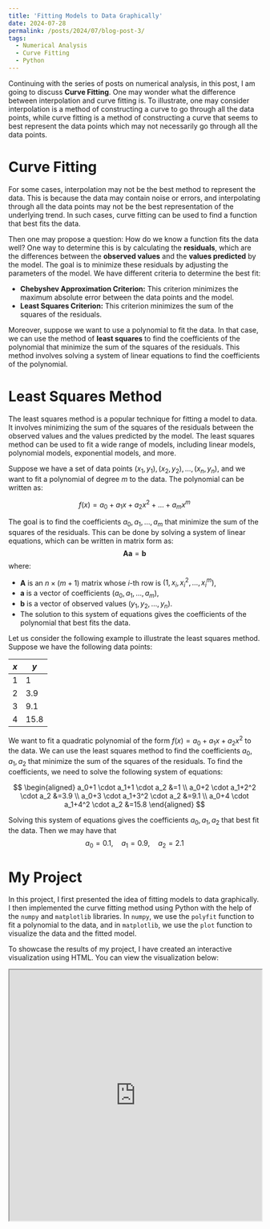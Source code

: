 ```yaml
---
title: 'Fitting Models to Data Graphically'
date: 2024-07-28
permalink: /posts/2024/07/blog-post-3/
tags:
  - Numerical Analysis
  - Curve Fitting
  - Python
---
```


Continuing with the series of posts on numerical analysis, in this post, I am going to discuss **Curve Fitting**. One may wonder what the difference between interpolation and curve fitting is. To illustrate, one may consider interpolation is a method of constructing a curve to go through all the data points, while curve fitting is a method of constructing a curve that seems to best represent the data points which may not necessarily go through all the data points. 

**Curve Fitting**
======
For some cases, interpolation may not be the best method to represent the data. This is because the data may contain noise or errors, and interpolating through all the data points may not be the best representation of the underlying trend. In such cases, curve fitting can be used to find a function that best fits the data.

Then one may propose a question: How do we know a function fits the data well? One way to determine this is by calculating the **residuals**, which are the differences between the **observed values** and the **values predicted** by the model. The goal is to minimize these residuals by adjusting the parameters of the model. We have different criteria to determine the best fit:
- **Chebyshev Approximation Criterion:** This criterion minimizes the maximum absolute error between the data points and the model.
- **Least Squares Criterion:** This criterion minimizes the sum of the squares of the residuals.

Moreover, suppose we want to use a polynomial to fit the data. In that case, we can use the method of **least squares** to find the coefficients of the polynomial that minimize the sum of the squares of the residuals. This method involves solving a system of linear equations to find the coefficients of the polynomial.

**Least Squares Method**
======
The least squares method is a popular technique for fitting a model to data. It involves minimizing the sum of the squares of the residuals between the observed values and the values predicted by the model. The least squares method can be used to fit a wide range of models, including linear models, polynomial models, exponential models, and more.

Suppose we have a set of data points $(x_1, y_1), (x_2, y_2), \ldots, (x_n, y_n)$, and we want to fit a polynomial of degree $m$ to the data. The polynomial can be written as:

$$
f(x)=a_0+a_1 x+a_2 x^2+\ldots+a_m x^m
$$

The goal is to find the coefficients $a_0, a_1, \ldots, a_m$ that minimize the sum of the squares of the residuals. This can be done by solving a system of linear equations, which can be written in matrix form as:
$$
\mathbf{A} \mathbf{a}=\mathbf{b}
$$
where:
- $\mathbf{A}$ is an $n \times (m+1)$ matrix whose $i$-th row is $(1, x_i, x_i^2, \ldots, x_i^m)$,
- $\mathbf{a}$ is a vector of coefficients $(a_0, a_1, \ldots, a_m)$,
- $\mathbf{b}$ is a vector of observed values $(y_1, y_2, \ldots, y_n)$.
- The solution to this system of equations gives the coefficients of the polynomial that best fits the data.

Let us consider the following example to illustrate the least squares method. Suppose we have the following data points:

| $x$ | $y$ |
|-----|-----|
| 1 | 1 |
| 2 | 3.9 |
| 3 | 9.1 |
| 4 | 15.8 |

We want to fit a quadratic polynomial of the form $f(x)=a_0+a_1 x+a_2 x^2$ to the data. We can use the least squares method to find the coefficients $a_0, a_1, a_2$ that minimize the sum of the squares of the residuals. To find the coefficients, we need to solve the following system of equations:

$$
\begin{aligned}
a_0+1 \cdot a_1+1 \cdot a_2 &=1 \\
a_0+2 \cdot a_1+2^2 \cdot a_2 &=3.9 \\
a_0+3 \cdot a_1+3^2 \cdot a_2 &=9.1 \\
a_0+4 \cdot a_1+4^2 \cdot a_2 &=15.8
\end{aligned}
$$

Solving this system of equations gives the coefficients $a_0, a_1, a_2$ that best fit the data. Then we may have that
$$
a_0=0.1, \quad a_1=0.9, \quad a_2=2.1
$$

**My Project**
======
In this project, I first presented the idea of fitting models to data graphically. I then implemented the curve fitting method using Python with the help of the `numpy` and `matplotlib` libraries. In `numpy`, we use the `polyfit` function to fit a polynomial to the data, and in `matplotlib`, we use the `plot` function to visualize the data and the fitted model.

To showcase the results of my project, I have created an interactive visualization using HTML. You can view the visualization below:

<iframe src="https://skckenneth.github.io/ScienceProject/Model%20Fitting/FittingModelstoDataGraphically.html" width="100%" height="500px"></iframe>



